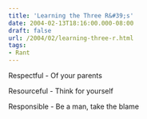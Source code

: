 ```yaml
---
title: 'Learning the Three R&#39;s'
date: 2004-02-13T18:16:00.000-08:00
draft: false
url: /2004/02/learning-three-r.html
tags: 
- Rant
---
```


Respectful - Of your parents

Resourceful - Think for yourself

Responsible - Be a man, take the blame